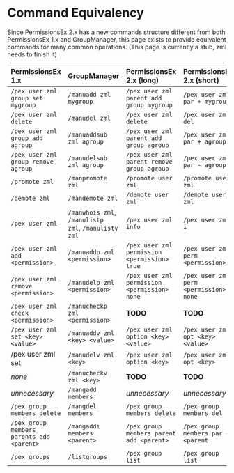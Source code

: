 # Command Equivalency

Since PermissionsEx 2.x has a new commands structure different from both PermissionsEx 1.x and GroupManager, this page exists to provide equivalent commands for many common operations. \(This page is currently a stub, zml needs to finish it\)

| PermissionsEx 1.x | GroupManager | PermissionsEx 2.x \(long\) | PermissionsEx 2.x \(short\) |
| :--- | :--- | :--- | :--- |
| `/pex user zml group set mygroup` | `/manuadd zml mygroup` | `/pex user zml parent add group mygroup` | `/pex user zml par + mygroup` |
| `/pex user zml delete` | `/manudel zml` | `/pex user zml delete` | `/pex user zml del` |
| `/pex user zml group add agroup` | `/manuaddsub zml agroup` | `/pex user zml parent add group agroup` | `/pex user zml par + agroup` |
| `/pex user zml group remove agroup` | `/manudelsub zml agroup` | `/pex user zml parent remove group agroup` | `/pex user zml par - agroup` |
| `/promote zml` | `/manpromote zml` | `/promote user zml` | `/promote user zml` |
| `/demote zml` | `/mandemote zml` | `/demote user zml` | `/demote user zml` |
| `/pex user zml` | `/manwhois zml`, `/manulistp zml`, `/manulistv zml` | `/pex user zml info` | `/pex user zml i` |
| `/pex user zml add <permission>` | `/manuaddp zml <permission>` | `/pex user zml permission <permission> true` | `/pex user zml perm <permission> t` |
| `/pex user zml  remove <permission>` | `/manudelp zml <permission>` | `/pex user zml permission <permission> none` | `/pex user zml perm <permission> none` |
| `/pex user zml check <permission>` | `/manucheckp zml <permission>` | **TODO** | **TODO** |
| `/pex user zml set <key> <value>` | `/manuaddv zml <key> <value>` | `/pex user zml option <key> <value>` | `/pex user zml opt <key> <value>` |
| /pex user zml set  | `/manudelv zml <key>` | `/pex user zml option <key>` | `/pex user zml opt <key>` |
| _none_ | `/manucheckv zml <key>` | **TODO** | **TODO** |
| _unnecessary_ | `/mangadd members` | _unnecessary_ | _unnecessary_ |
| `/pex group members delete` | `/mangdel members` | `/pex group members delete` | `/pex group members del` |
| `/pex group members parents add <parent>` | `/mangaddi members <parent>` | `/pex group members parent add <parent>` | `/pex group members par + <parent` |
| `/pex groups` | `/listgroups` | `/pex group list` | `/pex group list` |

